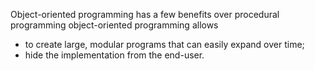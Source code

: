 Object-oriented programming has a few benefits over procedural programming
object-oriented programming allows 
* to create large, modular programs that can easily expand over time;
* hide the implementation from the end-user.
